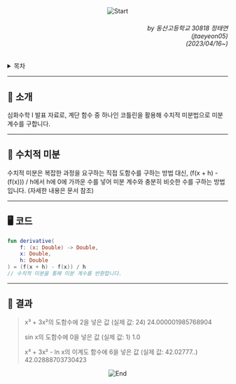 <div align=center>
    <img src="https://capsule-render.vercel.app/api?type=waving&height=280&fontSize=70&fontAlignY=45&color=gradient&customColorList=19&section=header&text=Numerical%20Differentiation" alt="Start"/>
</div>

<div align=right>
    <h6>
        by 동산고등학교 30818 정태연<br/>
        (jtaeyeon05)<br/>  
        (2023/04/16~)
    </h6>
</div>

<details>
    <summary>목차</summary>
    <h6>
        <ul dir="auto">
            <a href="https://github.com/error0918/MiniProjects/tree/main/Advanced%20Math%20Presentation/Numerical%20Differentiation#-----소개">
                <li>
                    📜 소개
                </li>
            </a>
            <a href="https://github.com/error0918/MiniProjects/tree/main/Advanced%20Math%20Presentation/Numerical%20Differentiation#-----수치적-미분">
                <li>
                    👀 헤비사이드 함수
                </li>
            </a>
            <a href="https://github.com/error0918/MiniProjects/tree/main/Advanced%20Math%20Presentation/Numerical%20Differentiation#-코드">
                <li>
                    🖥️ 코드
                </li>
            </a>
            <a href="https://github.com/error0918/MiniProjects/tree/main/Advanced%20Math%20Presentation/Numerical%20Differentiation#-----결과">
                <li>
                    🧐 결과
                </li>
            </a>
        </ul>
    </h6>
</details>

---

<h2>
    📜 소개
</h2>

심화수학 I 발표 자료로, 계단 함수 중 하나인 코틀린을 활용해 수치적 미분법으로 미분 계수를 구합니다.

---

<h2>
    👀 수치적 미분
</h2>

수치적 미분은 복잡한 과정을 요구하는 직접 도함수를 구하는 방법 대신, (f(x + h) - (f(x))) / h에서 h에 0에 가까운 수를 넣어 미분 계수와 충분히 비슷한 수를 구하는 방법입니다. (자세한 내용은 문서 참조)

---

<h2>
    🖥️ 코드
</h2>

```kotlin
fun derivative(
    f: (x: Double) -> Double,
    x: Double,
    h: Double
) = (f(x + h) - f(x)) / h
// 수치적 미분을 통해 미분 계수를 반환합니다.
```

---

<h2>
    🧐 결과
</h2>

> x³ + 3x²의 도함수에 2을 넣은 값 (실제 값: 24)
> 24.000001985768904
>
> sin x의 도함수에 0을 넣은 값 (실제 값: 1)
> 1.0
>
> x³ + 3x² - ln x의 이계도 함수에 6을 넣은 값 (실제 값: 42.02777..)
> 42.02888703730423


<div align=center>
    <img src="https://capsule-render.vercel.app/api?type=waving&height=200&color=gradient&customColorList=19&section=footer&desc=Copyright%202023.%20jtaeyeon05%20all%20rights%20reserved" alt="End"/>
</div>